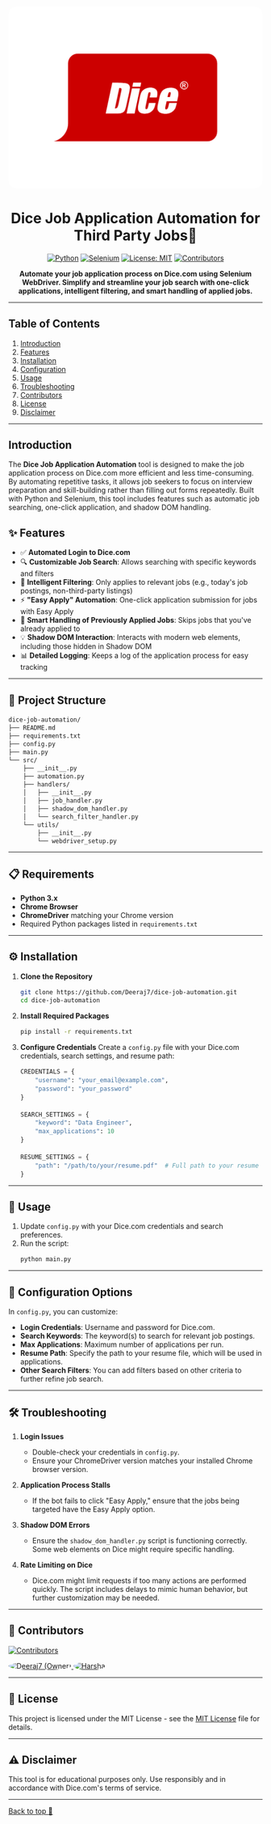 
<a name="top"></a>
<div align="center">
<img src="./src/img/dice_logo.png" alt="Dice Logo" style="border-radius: 15px;">

# Dice Job Application Automation for Third Party Jobs🚀

[![Python](https://img.shields.io/badge/Python-3.x-blue.svg?logo=python&logoColor=white)](https://www.python.org/)
[![Selenium](https://img.shields.io/badge/Selenium-Automation-green.svg?logo=selenium&logoColor=white)](https://www.selenium.dev/)
[![License: MIT](https://img.shields.io/badge/License-MIT-yellow.svg)](./MIT%20License)
[![Contributors](https://img.shields.io/github/contributors/Deeraj7/dice-job-automation)](https://github.com/Deeraj7/dice-job-automation)

**Automate your job application process on Dice.com using Selenium WebDriver. Simplify and streamline your job search with one-click applications, intelligent filtering, and smart handling of applied jobs.**

</div>

---

## Table of Contents

1. [Introduction](#introduction)
2. [Features](#features)
3. [Installation](#installation)
4. [Configuration](#configuration)
5. [Usage](#usage)
6. [Troubleshooting](#troubleshooting)
7. [Contributors](#contributors)
8. [License](#license)
9. [Disclaimer](#disclaimer)

---

## Introduction

The **Dice Job Application Automation** tool is designed to make the job application process on Dice.com more efficient and less time-consuming. By automating repetitive tasks, it allows job seekers to focus on interview preparation and skill-building rather than filling out forms repeatedly. Built with Python and Selenium, this tool includes features such as automatic job searching, one-click application, and shadow DOM handling.

## ✨ Features

- ✅ **Automated Login to Dice.com**
- 🔍 **Customizable Job Search**: Allows searching with specific keywords and filters
- 🎯 **Intelligent Filtering**: Only applies to relevant jobs (e.g., today's job postings, non-third-party listings)
- ⚡ **"Easy Apply" Automation**: One-click application submission for jobs with Easy Apply
- 🔄 **Smart Handling of Previously Applied Jobs**: Skips jobs that you've already applied to
- 💡 **Shadow DOM Interaction**: Interacts with modern web elements, including those hidden in Shadow DOM
- 📊 **Detailed Logging**: Keeps a log of the application process for easy tracking

---

## 📂 Project Structure

```
dice-job-automation/
├── README.md
├── requirements.txt
├── config.py
├── main.py
└── src/
    ├── __init__.py
    ├── automation.py
    ├── handlers/
    │   ├── __init__.py
    │   ├── job_handler.py
    │   ├── shadow_dom_handler.py
    │   └── search_filter_handler.py
    └── utils/
        ├── __init__.py
        └── webdriver_setup.py
```

---

## 📋 Requirements

- **Python 3.x**
- **Chrome Browser**
- **ChromeDriver** matching your Chrome version
- Required Python packages listed in `requirements.txt`

---

## ⚙️ Installation

1. **Clone the Repository**
   ```bash
   git clone https://github.com/Deeraj7/dice-job-automation.git
   cd dice-job-automation
   ```

2. **Install Required Packages**
   ```bash
   pip install -r requirements.txt
   ```

3. **Configure Credentials**
   Create a `config.py` file with your Dice.com credentials, search settings, and resume path:
   ```python
   CREDENTIALS = {
       "username": "your_email@example.com",
       "password": "your_password"
   }

   SEARCH_SETTINGS = {
       "keyword": "Data Engineer",
       "max_applications": 10
   }

   RESUME_SETTINGS = {
       "path": "/path/to/your/resume.pdf"  # Full path to your resume file
   }
   ```

---

## 🚀 Usage

1. Update `config.py` with your Dice.com credentials and search preferences.
2. Run the script:
   ```bash
   python main.py
   ```

---

## 🔧 Configuration Options

In `config.py`, you can customize:
- **Login Credentials**: Username and password for Dice.com.
- **Search Keywords**: The keyword(s) to search for relevant job postings.
- **Max Applications**: Maximum number of applications per run.
- **Resume Path**: Specify the path to your resume file, which will be used in applications.
- **Other Search Filters**: You can add filters based on other criteria to further refine job search.

---

## 🛠️ Troubleshooting

1. **Login Issues**
   - Double-check your credentials in `config.py`.
   - Ensure your ChromeDriver version matches your installed Chrome browser version.

2. **Application Process Stalls**
   - If the bot fails to click "Easy Apply," ensure that the jobs being targeted have the Easy Apply option.

3. **Shadow DOM Errors**
   - Ensure the `shadow_dom_handler.py` script is functioning correctly. Some web elements on Dice might require specific handling.

4. **Rate Limiting on Dice**
   - Dice.com might limit requests if too many actions are performed quickly. The script includes delays to mimic human behavior, but further customization may be needed.

---

## 👥 Contributors

[![Contributors](https://img.shields.io/github/contributors/Deeraj7/dice-job-automation)](https://github.com/Deeraj7/dice-job-automation)

<div align="left">
  <a href="https://github.com/Deeraj7">
    <img src="https://avatars.githubusercontent.com/Deeraj7?s=100" width="50" height="50" style="border-radius: 50%;" alt="Deeraj7 (Owner)"/>
  </a>
  <a href="https://github.com/hbuddana">
    <img src="https://avatars.githubusercontent.com/hbuddana?s=100" width="50" height="50" style="border-radius: 50%;" alt="Harsha"/>
  </a>
</div>



---

## 📄 License

This project is licensed under the MIT License - see the [MIT License](./MIT%20License) file for details.

---

## ⚠️ Disclaimer

This tool is for educational purposes only. Use responsibly and in accordance with Dice.com's terms of service.

---

[Back to top 🚀](#top)
